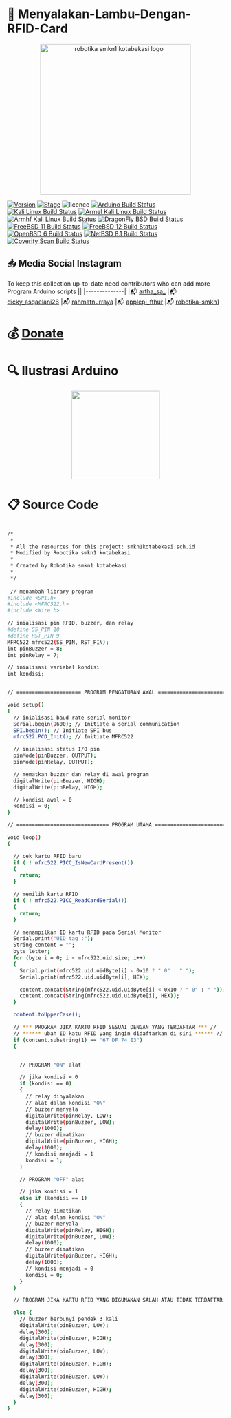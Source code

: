 

# :pushpin: Menyalakan-Lambu-Dengan-RFID-Card



<p align="center">
  <img src="https://i.postimg.cc/tRZw0xQ4/logo-removebg-preview.png" alt="robotika smkn1 kotabekasi logo"/ style="height:350px;" "width: 350px;">
</p>


[![Version](https://img.shields.io/badge/VENOM-1.0.17-brightgreen.svg?maxAge=259200)]()
[![Stage](https://img.shields.io/badge/Release-Stable-brightgreen.svg)]()
![licence](https://img.shields.io/badge/license-GPLv3-brightgreen.svg)
[![Arduino Build Status](https://buildbot.aircrack-ng.org/badges/aircrack-ng-alpine.svg?left_text=Alpine%20Linux%20Build)](##Link##)
[![Kali Linux Build Status](https://buildbot.aircrack-ng.org/badges/aircrack-ng-kali.svg?left_text=Kali%20Linux%20Build)](##Link##)
[![Armel Kali Linux Build Status](https://buildbot.aircrack-ng.org/badges/aircrack-ng-armel.svg?left_text=Armel%20Kali%20Linux%20Build)](##Link##)
[![Armhf Kali Linux Build Status](https://buildbot.aircrack-ng.org/badges/aircrack-ng-armhf.svg?left_text=Armhf%20Kali%20Linux%20Build)](##Link##)
[![DragonFly BSD Build Status](https://buildbot.aircrack-ng.org/badges/aircrack-ng-dfly.svg?left_text=DragonFly%20Build)](##Link##)
[![FreeBSD 11 Build Status](https://buildbot.aircrack-ng.org/badges/aircrack-ng-fbsd-11.svg?left_text=FreeBSD%2011%20Build)](##Link##)
[![FreeBSD 12 Build Status](https://buildbot.aircrack-ng.org/badges/aircrack-ng-fbsd-12.svg?left_text=FreeBSD%2012%20Build)](##Link##)
[![OpenBSD 6 Build Status](https://buildbot.aircrack-ng.org/badges/aircrack-ng-obsd.svg?left_text=OpenBSD%20Build)](##Link##)
[![NetBSD 8.1 Build Status](https://buildbot.aircrack-ng.org/badges/aircrack-ng-netbsd81.svg?left_text=NetBSD%20Build)](##Link##)
[![Coverity Scan Build Status](https://scan.coverity.com/projects/aircrack-ng/badge.svg)](##Link##)



## :inbox_tray: Media Social Instagram

To keep this collection up-to-date need contributors who can add more Program Arduino scripts
||
|--------------|
|:mailbox_with_mail: [artha_sa_](https://www.instagram.com/artha_sa_/)
|:mailbox_with_mail: [dicky_asqaelani26](https://www.instagram.com/dicky_asqaelani26/)
|:mailbox_with_mail: [rahmatnurraya](https://www.instagram.com/rahmatnurraya990/)
|:mailbox_with_mail: [applepi_fthur](https://www.instagram.com/applepi_fthur/)
|:mailbox_with_mail: [robotika-smkn1](https://www.instagram.com/robotika.smkn1kotabekasi/)


# :moneybag: [Donate](https://saweria.co/arthasyarif)


# :mag: Ilustrasi Arduino

<p align="center">
  <img src="####" style="height:205px;" "width:205px;"/>
</p>


# :clipboard: Source Code

```bash

/*
 * 
 * All the resources for this project: smkn1kotabekasi.sch.id
 * Modified by Robotika smkn1 kotabekasi
 * 
 * Created by Robotika smkn1 kotabekasi
 * 
 */
 
 // menambah library program
#include <SPI.h>
#include <MFRC522.h>
#include <Wire.h>

// inialisasi pin RFID, buzzer, dan relay
#define SS_PIN 10
#define RST_PIN 9
MFRC522 mfrc522(SS_PIN, RST_PIN);
int pinBuzzer = 8;
int pinRelay = 7;

// inialisasi variabel kondisi
int kondisi;


// ===================== PROGRAM PENGATURAN AWAL ======================= //

void setup()
{
  // inialisasi baud rate serial monitor
  Serial.begin(9600); // Initiate a serial communication
  SPI.begin(); // Initiate SPI bus
  mfrc522.PCD_Init(); // Initiate MFRC522

  // inialisasi status I/O pin
  pinMode(pinBuzzer, OUTPUT);
  pinMode(pinRelay, OUTPUT);

  // mematkan buzzer dan relay di awal program
  digitalWrite(pinBuzzer, HIGH);
  digitalWrite(pinRelay, HIGH);

  // kondisi awal = 0
  kondisi = 0;
}

// ============================== PROGRAM UTAMA ============================== //

void loop()
{

  // cek kartu RFID baru
  if ( ! mfrc522.PICC_IsNewCardPresent())
  {
    return;
  }

  // memilih kartu RFID
  if ( ! mfrc522.PICC_ReadCardSerial())
  {
    return;
  }

  // menampilkan ID kartu RFID pada Serial Monitor
  Serial.print("UID tag :");
  String content = "";
  byte letter;
  for (byte i = 0; i < mfrc522.uid.size; i++)
  {
    Serial.print(mfrc522.uid.uidByte[i] < 0x10 ? " 0" : " ");
    Serial.print(mfrc522.uid.uidByte[i], HEX);

    content.concat(String(mfrc522.uid.uidByte[i] < 0x10 ? " 0" : " "));
    content.concat(String(mfrc522.uid.uidByte[i], HEX));
  }

  content.toUpperCase();

  // *** PROGRAM JIKA KARTU RFID SESUAI DENGAN YANG TERDAFTAR *** //
  // ****** ubah ID katu RFID yang ingin didaftarkan di sini ****** //
  if (content.substring(1) == "67 DF 74 E3")
  {


    // PROGRAM "ON" alat

    // jika kondisi = 0
    if (kondisi == 0)
    {
      // relay dinyalakan
      // alat dalam kondisi "ON"
      // buzzer menyala
      digitalWrite(pinRelay, LOW);
      digitalWrite(pinBuzzer, LOW);
      delay(1000);
      // buzzer dimatikan
      digitalWrite(pinBuzzer, HIGH);
      delay(1000);
      // kondisi menjadi = 1
      kondisi = 1;
    }

    // PROGRAM "OFF" alat

    // jika kondisi = 1
    else if (kondisi == 1)
    {
      // relay dimatikan
      // alat dalam kondisi "ON"
      // buzzer menyala
      digitalWrite(pinRelay, HIGH);
      digitalWrite(pinBuzzer, LOW);
      delay(1000);
      // buzzer dimatikan
      digitalWrite(pinBuzzer, HIGH);
      delay(1000);
      // kondisi menjadi = 0
      kondisi = 0;
    }
  }

  // PROGRAM JIKA KARTU RFID YANG DIGUNAKAN SALAH ATAU TIDAK TERDAFTAR

  else {
    // buzzer berbunyi pendek 3 kali
    digitalWrite(pinBuzzer, LOW);
    delay(300);
    digitalWrite(pinBuzzer, HIGH);
    delay(300);
    digitalWrite(pinBuzzer, LOW);
    delay(300);
    digitalWrite(pinBuzzer, HIGH);
    delay(300);
    digitalWrite(pinBuzzer, LOW);
    delay(300);
    digitalWrite(pinBuzzer, HIGH);
    delay(300);
  }
}

 

```
